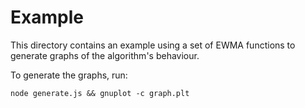 Example
=======

This directory contains an example using a set of EWMA functions to generate graphs of the algorithm's behaviour.

To generate the graphs, run:

```
node generate.js && gnuplot -c graph.plt
```
